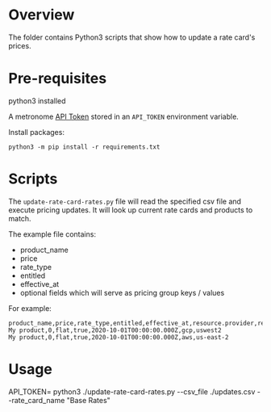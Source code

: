 # Overview

The folder contains Python3 scripts that show how to update a rate card's prices.

# Pre-requisites

python3 installed

A metronome [API Token](https://docs.metronome.com/using-the-api/authorization/) stored in an `API_TOKEN` environment variable.

Install packages:

```
python3 -m pip install -r requirements.txt
```

# Scripts

The `update-rate-card-rates.py` file will read the specified csv file and execute pricing updates. It will look up current rate cards and products to match.

The example file contains:

- product_name
- price
- rate_type
- entitled
- effective_at
- optional fields which will serve as pricing group keys / values

For example:

```csv
product_name,price,rate_type,entitled,effective_at,resource.provider,resource.region
My product,0,flat,true,2020-10-01T00:00:00.000Z,gcp,uswest2
My product,0,flat,true,2020-10-01T00:00:00.000Z,aws,us-east-2
```

# Usage

API_TOKEN=<your token> python3 ./update-rate-card-rates.py --csv_file ./updates.csv --rate_card_name "Base Rates"
